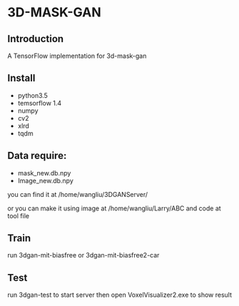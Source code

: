 # 3D-MASK-GAN

## Introduction

A TensorFlow implementation for 3d-mask-gan

## Install
- python3.5 
- temsorflow 1.4
- numpy
- cv2
- xlrd
- tqdm

## Data require:
- mask_new.db.npy
- Image_new.db.npy

you can find it at /home/wangliu/3DGANServer/

or you can make it using image at /home/wangliu/Larry/ABC and code at tool file 
## Train
run 3dgan-mit-biasfree or 3dgan-mit-biasfree2-car

## Test
run 3dgan-test to start server
then open VoxelVisualizer2.exe to show result
